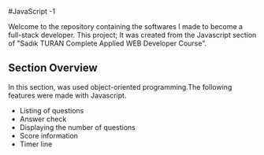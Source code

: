 #JavaScript -1

Welcome to the repository containing the softwares I made to become a full-stack developer. This project; It was created from the Javascript section of "Sadık TURAN Complete Applied WEB Developer Course".

## Section Overview

In this section, was used object-oriented programming.The following features were made with Javascript.
- Listing of questions
- Answer check
- Displaying the number of questions
- Score information
- Timer line